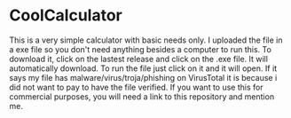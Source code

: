 # CoolCalculator
This is a very simple calculator with basic needs only.
I uploaded the file in a exe file so you don't need anything besides a computer to run this.
To download it, click on the lastest release and click on the .exe file. It will automatically download. To run the file just click on it and it will open.
If it says my file has malware/virus/troja/phishing on VirusTotal it is because i did not want to pay to have the file verified.
If you want to use this for commercial purposes, you will need a link to this repository and mention me. 
